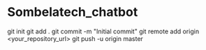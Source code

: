 # Sombelatech_chatbot
git init
git add .
git commit -m "Initial commit"
git remote add origin <your_repository_url>
git push -u origin master
